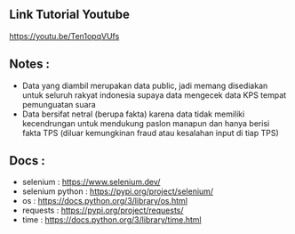 ## Link Tutorial Youtube
https://youtu.be/Ten1opqVUfs

## Notes :
- Data yang diambil merupakan data public, jadi memang disediakan untuk seluruh rakyat indonesia supaya data mengecek data KPS tempat pemunguatan suara
- Data bersifat netral (berupa fakta) karena data tidak memiliki kecendrungan untuk mendukung paslon manapun dan hanya berisi fakta TPS (diluar kemungkinan fraud atau kesalahan input di tiap TPS)

## Docs :
- selenium : https://www.selenium.dev/
- selenium python : https://pypi.org/project/selenium/
- os : https://docs.python.org/3/library/os.html
- requests : https://pypi.org/project/requests/
- time : https://docs.python.org/3/library/time.html